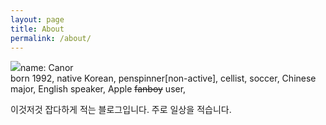 ```yaml
---
layout: page
title: About
permalink: /about/
---
```

<!--Daryl is an open source theme for Jekyll designed to be performant, simple, and readable.

Documentation on how to use this theme is in the repo's [README](https://github.com/andrewcodes/daryl/blob/master/README.md). Jekyll usage documentation can be found at [jekyllrb.com](http://jekyllrb.com/).

If you would like to contribute to this theme, please see the [Development guidelines](https://github.com/andrewcodes/daryl/blob/master/README.md#development).-->
<img src="https://pbs.twimg.com/profile_images/676053161824522240/UhwDXWqi.jpg" class="r-img">name: Canor<br>born 1992, native Korean, penspinner[non-active], cellist, soccer, Chinese major, English speaker, Apple <strike>fanboy</strike> user,

이것저것 잡다하게 적는 블로그입니다. 주로 일상을 적습니다.